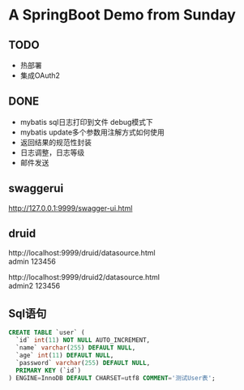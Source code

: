 # A SpringBoot Demo from Sunday

## TODO
- 热部署
- 集成OAuth2

## DONE
- mybatis sql日志打印到文件 debug模式下
- mybatis update多个参数用注解方式如何使用
- 返回结果的规范性封装
- 日志调整，日志等级
- 邮件发送

## swaggerui
http://127.0.0.1:9999/swagger-ui.html

## druid
http://localhost:9999/druid/datasource.html  
admin 123456

http://localhost:9999/druid2/datasource.html  
admin2 123456

## Sql语句
```sql
CREATE TABLE `user` (
  `id` int(11) NOT NULL AUTO_INCREMENT,
  `name` varchar(255) DEFAULT NULL,
  `age` int(11) DEFAULT NULL,
  `password` varchar(255) DEFAULT NULL,
  PRIMARY KEY (`id`)
) ENGINE=InnoDB DEFAULT CHARSET=utf8 COMMENT='测试User表';
```

